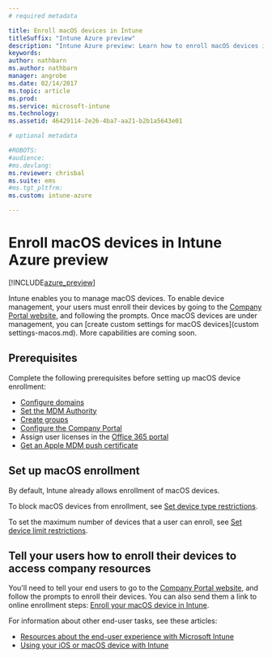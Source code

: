 ```yaml
---
# required metadata

title: Enroll macOS devices in IntunetitleSuffix: "Intune Azure preview"
description: "Intune Azure preview: Learn how to enroll macOS devices in Intune Azure preview."
keywords:
author: nathbarn
ms.author: nathbarn
manager: angrobe
ms.date: 02/14/2017
ms.topic: article
ms.prod:
ms.service: microsoft-intune
ms.technology:
ms.assetid: 46429114-2e26-4ba7-aa21-b2b1a5643e01

# optional metadata

#ROBOTS:
#audience:
#ms.devlang:
ms.reviewer: chrisbal
ms.suite: ems
#ms.tgt_pltfrm:
ms.custom: intune-azure

---
```


# Enroll macOS devices in Intune Azure preview

[!INCLUDE[azure_preview](./includes/azure_preview.md)]

Intune enables you to manage macOS devices. To enable device management, your users must enroll their devices by going to the [Company Portal website](http://portal.manage.microsoft.com), and following the prompts. Once macOS devices are under management, you can [create custom settings for macOS devices](custom settings-macos.md). More capabilities are coming soon.

## Prerequisites

Complete the following prerequisites before setting up macOS device enrollment:

- [Configure domains](https://docs.microsoft.com/intune/get-started/start-with-a-paid-subscription-to-microsoft-intune-step-2)
- [Set the MDM Authority](mdm-authority-set.md)
- [Create groups](https://docs.microsoft.com/intune/get-started/start-with-a-paid-subscription-to-microsoft-intune-step-5)
- [Configure the Company Portal](company-portal-app.md)
- Assign user licenses in the [Office 365 portal](http://go.microsoft.com/fwlink/p/?LinkId=698854)
- [Get an Apple MDM push certificate](apple-mdm-push-certificate-get.md)

## Set up macOS enrollment

By default, Intune already allows enrollment of macOS devices.

To block macOS devices from enrollment, see [Set device type restrictions](enrollment-restrictions-set.md#set-device-type-restrictions).

To set the maximum number of devices that a user can enroll, see [Set device limit restrictions](enrollment-restrictions-set.md#set-device-limit-restrictions).

## Tell your users how to enroll their devices to access company resources

You'll need to tell your end users to go to the [Company Portal website](http://portal.manage.microsoft.com), and follow the prompts to enroll their devices. You can also send them a link to online enrollment steps: [Enroll your macOS device in Intune](https://docs.microsoft.com/intune/enduser/enroll-your-device-in-intune-macos).

For information about other end-user tasks, see these articles:

- [Resources about the end-user experience with Microsoft Intune](https://docs.microsoft.com/intune/deploy-use/how-to-educate-your-end-users-about-microsoft-intune)
- [Using your iOS or macOS device with Intune](https://docs.microsoft.com/intune/enduser/using-your-ios-or-mac-os-x-device-with-intune)
